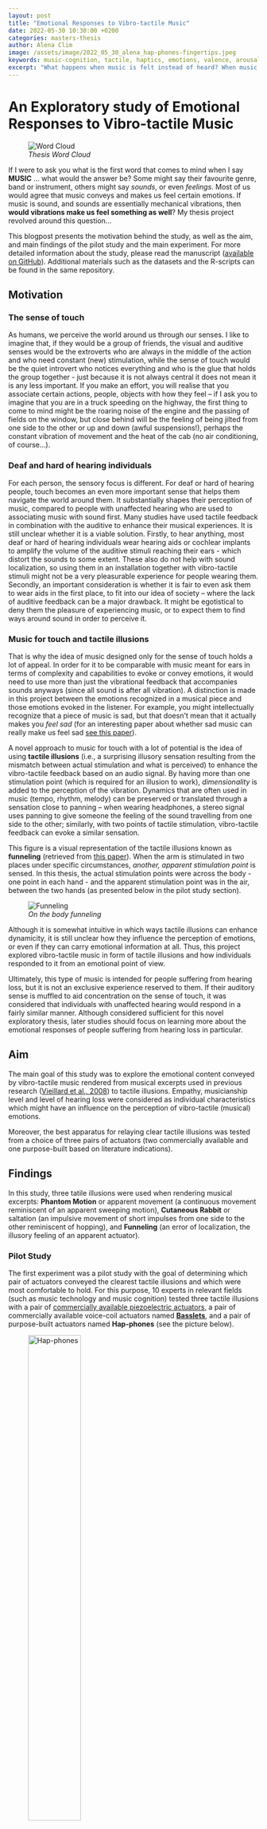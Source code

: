 ```yaml
---
layout: post
title: "Emotional Responses to Vibro-tactile Music"
date: 2022-05-30 10:30:00 +0200
categories: masters-thesis
author: Alena Clim
image: /assets/image/2022_05_30_alena_hap-phones-fingertips.jpeg
keywords: music-cognition, tactile, haptics, emotions, valence, arousal, empathy, emotional-response, tactile-illusions
excerpt: "What happens when music is felt instead of heard? When music is just vibrations... can it still make people feel emotions?"
---
```


# An Exploratory study of Emotional Responses to Vibro-tactile Music

<figure style="float: none">
   <img src="/assets/image/2022_05_30_alena_word_cloud_thesis.png" alt="Word Cloud" title="Word Cloud" width="auto" />
   <figcaption><i>Thesis Word Cloud</i></figcaption>
</figure>

If I were to ask you what is the first word that comes to mind when I say __MUSIC__ ... what would the answer be? Some might say their favourite genre, band or instrument, others might say _sounds_, or even _feelings_. Most of us would agree that music conveys and makes us feel certain emotions. If music is sound, and sounds are essentially mechanical vibrations, then __would vibrations make us feel something as well__? My thesis project revolved around this question...

This blogpost presents the motivation behind the study, as well as the aim, and main findings of the pilot study and the main experiment. For more detailed information about the study, please read the manuscript ([available on GitHub](https://github.com/alenaclim/mct-thesis-tactile-music)). Additional materials such as the datasets and the R-scripts can be found in the same repository.

## Motivation

### The sense of touch

As humans, we perceive the world around us through our senses. I like to imagine that, if they would be a group of friends, the visual and auditive senses would be the extroverts who are always in the middle of the action and who need constant (new) stimulation, while the sense of touch would be the quiet introvert who notices everything and who is the glue that holds the group together - just because it is not always central it does not mean it is any less important. If you make an effort, you will realise that you associate certain actions, people, objects with how they feel – if I ask you to imagine that you are in a truck speeding on the highway, the first thing to come to mind might be the roaring noise of the engine and the passing of fields on the window, but close behind will be the feeling of being jilted from one side to the other or up and down (awful suspensions!), perhaps the constant vibration of movement and the heat of the cab (no air conditioning, of course...). 

### Deaf and hard of hearing individuals

For each person, the sensory focus is different. For deaf or hard of hearing people, touch becomes an even more important sense that helps them navigate the world around them. It substantially shapes their perception of music, compared to people with unaffected hearing who are used to associating music with sound first. Many studies have used tactile feedback in combination with the auditive to enhance their musical experiences. It is still unclear whether it is a viable solution. Firstly, to hear anything, most deaf or hard of hearing individuals wear hearing aids or cochlear implants to amplify the volume of the auditive stimuli reaching their ears - which distort the sounds to some extent. These also do not help with sound localization, so using them in an installation together with vibro-tactile stimuli might not be a very pleasurable experience for people wearing them. Secondly, an important consideration is whether it is fair to even ask them to wear aids in the first place, to fit into our idea of society – where the lack of auditive feedback can be a major drawback. It might be egotistical to deny them the pleasure of experiencing music, or to expect them to find ways around sound in order to perceive it.

### Music for touch and tactile illusions

That is why the idea of music designed only for the sense of touch holds a lot of appeal. In order for it to be comparable with music meant for ears in terms of complexity and capabilities to evoke or convey emotions, it would need to use more than just the vibrational feedback that accompanies sounds anyways (since all sound is after all vibration). A distinction is made in this project between the emotions recognized in a musical piece and those emotions evoked in the listener. For example, you might intellectually recognize that a piece of music is sad, but that doesn't mean that it actually makes you _feel sad_ (for an interesting paper about whether sad music can really make us feel sad [see this paper](https://www.researchgate.net/publication/222711262_Can_Sad_Music_Really_Make_You_Sad_Indirect_Measures_of_Affective_States_Induced_by_Music_and_Autobiographical_Memories)).

A novel approach to music for touch with a lot of potential is the idea of using __tactile illusions__ (i.e., a surprising illusory sensation resulting from the mismatch between actual stimulation and what is perceived) to enhance the vibro-tactile feedback based on an audio signal. By having more than one stimulation point (which is required for an illusion to work), _dimensionality_ is added to the perception of the vibration. Dynamics that are often used in music (tempo, rhythm, melody) can be preserved or translated through a sensation close to panning – when wearing headphones, a stereo signal uses panning to give someone the feeling of the sound travelling from one side to the other; similarly, with two points of tactile stimulation, vibro-tactile feedback can evoke a similar sensation.

This figure is a visual representation of the tactile illusions known as __funneling__ (retrieved from [this paper](https://www.researchgate.net/publication/276102035_Brain_Process_for_Perception_of_the_Out_of_the_Body_Tactile_Illusion_for_Virtual_Object_Interaction)). When the arm is stimulated in two places under specific circumstances, _another, apparent stimulation point_ is sensed. In this thesis, the actual stimulation points were across the body - one point in each hand - and the apparent stimulation point was in the air, between the two hands (as presented below in the pilot study section).

<figure style="float: none">
   <img src="/assets/image/2022_05_30_alena_funneling.jpg" alt="Funneling" title="Funneling" width="auto" />
   <figcaption><i>On the body funneling</i></figcaption>
</figure>

Although it is somewhat intuitive in which ways tactile illusions can enhance dynamicity, it is still unclear how they influence the perception of emotions, or even if they can carry emotional information at all. Thus, this project explored vibro-tactile music in form of tactile illusions and how individuals responded to it from an emotional point of view. 

Ultimately, this type of music is intended for people suffering from hearing loss, but it is not an exclusive experience reserved to them. If their auditory sense is muffled to aid concentration on the sense of touch, it was considered that individuals with unaffected hearing would respond in a fairly similar manner. Although considered sufficient for this novel exploratory thesis, later studies should focus on learning more about the emotional responses of people suffering from hearing loss in particular.

## Aim 

The main goal of this study was to explore the emotional content conveyed by vibro-tactile music rendered from musical excerpts used in previous research ([Vieillard et al., 2008](https://www.researchgate.net/publication/247496910_Happy_sad_scary_and_peaceful_musical_excerpts_for_research_on_emotions)) to tactile illusions. Empathy, musicianship level and level of hearing loss were considered as individual characteristics which might have an influence on the perception of vibro-tactile (musical) emotions.

Moreover, the best apparatus for relaying clear tactile illusions was tested from a choice of three pairs of actuators (two commercially available and one purpose-built based on literature indications).

## Findings


In this study, three tatile illusions were used when rendering musical excerpts: __Phantom Motion__ or apparent movement (a continuous movement reminiscent of an apparent sweeping motion), __Cutaneous Rabbit__ or saltation (an impulsive movement of short impulses from one side to the other reminiscent of hopping), and __Funneling__ (an error of localization, the illusory feeling of an apparent actuator).

### Pilot Study 


The first experiment was a pilot study with the goal of determining which pair of actuators conveyed the clearest tactile illusions and which were most comfortable to hold. For this purpose, 10 experts in relevant fields (such as music technology and music cognition) tested three tactile illusions with a pair of [commercially available piezoelectric actuators](https://www.ti.com/tool/DRV2667EVM-CT), a pair of commercially available voice-coil actuators named [__Basslets__](https://www.kickstarter.com/projects/basslet/the-basslet-a-wearable-subwoofer-for-your-body), and a pair of purpose-built actuators named __Hap-phones__ (see the picture below).

<figure style="float: none">
   <img src="/assets/image/2022_05_30_alenacl_hap-phones.jpeg" alt="Hap-phones" title="Hap-phones" width="50%" />
   <figcaption><i>Hap-phones</i></figcaption>
</figure>

The majority of the experts decided that the __hap-phones__ were the actuators that conveyed the clearest illusions. Therefore, for the main experiment, this was the pair that was used. Participants tested them both strapped around their wrists and held between their fingertips, and found that holding the actuators between fingertips as seen in the image below was best.

<figure style="float: none">
   <img src="/assets/image/2022_05_30_alena_hap-phones-fingertips.jpeg" alt="Hap-phones between fingertips" title="Hap-phones between fingertips" width="50%" />
   <figcaption><i>Hap-phones held between fingertips</i></figcaption>
</figure>

### Main Experiment


The goal of the main experiment was to determine the emotional responses that individuals have to vibro-tactile music. Eight excerpts were rendered to tactile illusions from [Vieillard and collegues (2008)](https://www.researchgate.net/publication/247496910_Happy_sad_scary_and_peaceful_musical_excerpts_for_research_on_emotions) (2 happy, 2 sad, 2 scary and 2 peaceful), and were presented in a random order. Following each excerpt, participants answered questions about the emotions they recognized in theexcerpt and the emotions they felt. This was all structured as a questionnaire, and at the end they answered 14 questions as part of the Interpersonal Reactivity Index - used to measure their empathy level (specifically, their fantasy and empathic concern). After completing the questionnaire, they were asked if they experienced any sort of associations during the vibro-tactile music.

In total, 55 individuals participanted. Only 5 suffered from different levels of hearing loss - and 52% of all were musicians. 

Of all participants, 75% experienced musical associations (e.g., EDM, musique concrete, soundtracks), imaginative associations (e.g., memories or life situations like dancing in a night club, skipping down the road, being at the sea side), or both. With one exception, all deaf or hard of hearing participants experienced both types of associations. Musicians experienced more musical associations than non-musicians. Interestingly, music-loving non-musicians experienced more associations overall.

The most important finding is that __yes, music as tactile illusions can make people feel emotions__. In almost all cases, the excerpts were considered happy or peaceful, and participants rarely felt sadness or scariness. This suggests that the experience of feeling vibro-tactile music is pleasant overall, which is in line with participants' feedback. Some even said that it feels like a "massage for the fingertips". Another interesting finding is that, instead of fine grained emotions, participants felt broaded emotions such as “liveliness”, “mellowness”, “startlement” or “unease”, which suggests that the lack of melodic information has quite a big impact on conveying emotions. 

## Future work


The most obvious suggestion for future studies is to focus on a deaf or hard of hearing population, and even comparing them to individuals with normal hearing. If we want to create technology for them, we need to know more about the way they perceive the world aroud us. It is also important to have bigger or at least more equal samples, to have reliable results of statistical analysis. 

The findings of this study seem to indicate that __music as tactile illusions__ indeed makes people experience emotions, more research is needed to find a consistent correlation between (type of) illusion and emotion. So far, sweeping, continuous tactile illusions seem to be associated with peacefulness, and impulsive, highly dynamic illusions with liveliness. Looking more into this and designing better experiments will also help and provide support for composing vibro-tactile music from scratch - it would then be easier for composers to know which illusions to use to convey certain emotions. 

Regarding individual characteristics that might influence the perception and recognition of emotions in vibro-tactile music, empahty did not seem to be extremely relevant. Other characteristics should be considered in order to discover more about why and how certain people feel emotions. 

This thesis could be considered as a stepping stone towards more research combining the fields of musical haptics (music technology) and music cognition, specifically regarding the study of emotions in vibro-tactile music.

#### Contact me for any questions and suggestions! 
